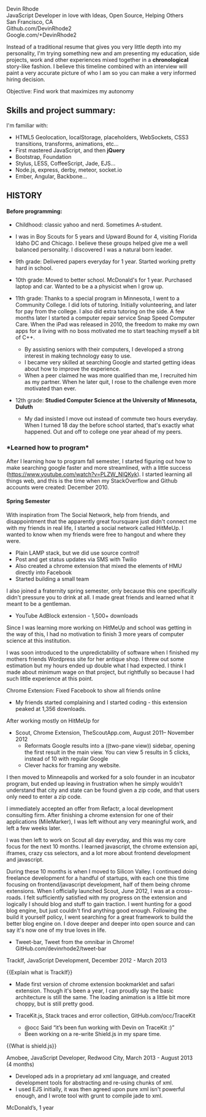 Devin Rhode<br>
JavaScript Developer in love with Ideas, Open Source, Helping Others<br>
San Francisco, CA<br>
Github.com/DevinRhode2<br>
Google.com/+DevinRhode2<br>


Instead of a traditional resume that gives you very little depth into my personality, I'm trying something new and am presenting my education, side projects, work and other experiences mixed together in a **chronological** story-like fashion. I believe this timeline combined with an interview will paint a very accurate picture of who I am so you can make a very informed hiring decision.

Objective:
Find work that maximizes my autonomy


## Skills and project summary:

I'm familiar with:
 * HTML5 Geolocation, localStorage, placeholders, WebSockets, CSS3 transitions, transforms, animations, etc...
 * First mastered JavaScript, and then __jQuery__
 * Bootstrap, Foundation
 * Stylus, LESS, CoffeeScript, Jade, EJS...
 * Node.js, express, derby, meteor, socket.io
 * Ember, Angular, Backbone...

## HISTORY

#### Before programming:

 * Childhood: classic yahoo and nerd. Sometimes A-student.
 * I was in Boy Scouts for 5 years and Upward Bound for 4, visiting Florida Idaho DC and Chicago. I believe these groups helped give me a well balanced personality. I discovered I was a natural born leader.
 * 9th grade: Delivered papers everyday for 1 year. Started working pretty hard in school.
 * 10th grade: Moved to better school. McDonald's for 1 year. Purchased laptop and car. Wanted to be a a physicist when I grow up.

 * 11th grade: Thanks to a special program in Minnesota, I went to a Community College. I did lots of tutoring. Initially volunteering, and later for pay from the college. I also did extra tutoring on the side. A few months later I started a computer repair service Snap Speed Computer Care. When the iPad was released in 2010, the freedom to make my own apps for a living with no boss motivated me to start teaching myself a bit of C++.
   - By assisting seniors with their computers, I developed a strong interest in making technology easy to use.
   - I became very skilled at searching Google and started getting ideas about how to improve the experience.
   - When a peer claimed he was more qualified than me, I recruited him as my partner. When he later quit, I rose to the challenge even more motivated than ever.

 * 12th grade: **Studied Computer Science at the University of Minnesota, Duluth**
   - My dad insisted I move out instead of commute two hours everyday. When I turned 18 day the before school started, that's exactly what happened. Out and off to college one year ahead of my peers.

### *Learned how to program\*

After I learning how to program fall semester, I started figuring out how to make searching google faster and more streamlined, with a little success (https://www.youtube.com/watch?v=PLZW_NIQKyk). I started learning all things web, and this is the time when my StackOverflow and Github accounts were created: December 2010.

#### Spring Semester

With inspiration from The Social Network, help from friends, and disappointment that the apparently great foursquare just didn't connect me with my friends in real life, I started a social network called HitMeUp. I wanted to know when my friends were free to hangout and where they were.

  - Plain LAMP stack, but we did use source control!
  - Post and get status updates via SMS with Twilio
  - Also created a chrome extension that mixed the elements of HMU directly into Facebook
  - Started building a small team

I also joined a fraternity spring semester, only because this one specifically didn't pressure you to drink at all. I made great friends and learned what it meant to be a gentleman.

 * YouTube AdBlock extension - 1,500+ downloads

Since I was learning more working on HitMeUp and school was getting in the way of this, I had no motivation to finish 3 more years of computer science at this institution.

I was soon introduced to the unpredictability of software when I finished my mothers friends Wordpress site for her antique shop. I threw out some estimation but my hours ended up double what I had expected. I think I made about minimum wage on that project, but rightfully so because I had such little experience at this point.

Chrome Extension: Fixed Facebook to show all friends online
  - My friends started complaining and I started coding - this extension peaked at 1,356 downloads.

After working mostly on HitMeUp for 
 * Scout, Chrome Extension, TheScoutApp.com, August 2011– November 2012
   - Reformats Google results into a ((two-pane view)) sidebar, opening the first result in the main view. You can view 5 results in 5 clicks, instead of 10 with regular Google
   - Clever hacks for framing any website.

I then moved to Minneapolis and worked for a solo founder in an incubator program, but ended up leaving in frustration when he simply wouldn't understand that city and state can be found given a zip code, and that users only need to enter a zip code.

I immediately accepted an offer from Refactr, a local development consulting firm. After finishing a chrome extension for one of their applications (MileMarker), I was left without any very meaningful work, and left a few weeks later.

I was then left to work on Scout all day everyday, and this was my core focus for the next 10 months. I learned javascript, the chrome extension api, iframes, crazy css selectors, and a lot more about frontend development and javascript.

During these 10 months is when I moved to Silicon Valley. I continued doing freelance development for a handful of startups, with each one this time focusing on frontend/javascript development, half of them being chrome extensions. When I officially launched Scout, June 2012, I was at a cross-roads. I felt sufficiently satisfied with my progress on the extension and logically I should blog and stuff to gain traction. I went hunting for a good blog engine, but just couldn't find anything good enough. Following the build it yourself policy, I went searching for a great framework to build the better blog engine on. I dove deeper and deeper into open source and can say it's now one of my true loves in life.

 * Tweet-bar, Tweet from the omnibar in Chrome! GitHub.com/devinrhode2/tweet-bar

TrackIf, JavaScript Development, December 2012 - March 2013

{{Explain what is TrackIf}}

 * Made first version of chrome extension bookmarklet and safari extension. Though it's been a year, I can proudly say the basic architecture is still the same. The loading animation is a little bit more choppy, but is still pretty good.

 * TraceKit.js, Stack traces and error collection, GitHub.com/occ/TraceKit
   - @occ Said “it’s been fun working with Devin on TraceKit :)”
   - Been working on a re-write Shield.js in my spare time.

{{What is shield.js}}


Amobee, JavaScript Developer, Redwood City, March 2013 - August 2013 (4 months)

 * Developed ads in a proprietary ad xml language, and created development tools for abstracting and re-using chunks of xml.
 * I used EJS initially, it was then agreed upon pure xml isn't powerful enough, and I wrote tool with grunt to compile jade to xml.

McDonald’s, 1 year